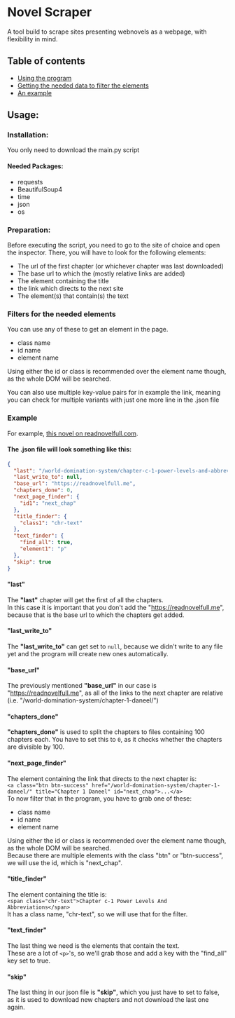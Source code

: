 # Novel Scraper
A tool build to scrape sites presenting webnovels as a webpage,
with flexibility in mind.

## Table of contents
- [Using the program](#Usage)
- [Getting the needed data to filter the elements](#Preparation)
- [An example](#Example)

## Usage:
### Installation:
You only need to download the main.py script
#### Needed Packages:
- requests
- BeautifulSoup4
- time
- json
- os
### Preparation:
Before executing the script, you need to go to the site of choice and open the inspector.
There, you will have to look for the following elements:
- The url of the first chapter (or whichever chapter was last downloaded)
- The base url to which the (mostly relative links are added)
- The element containing the title
- the link which directs to the next site
- The element(s) that contain(s) the text

### Filters for the needed elements
You can use any of these to get an element in the page.
- class name
- id name
- element name

Using either the id or class is recommended over the element name though, as the whole DOM will be searched.

You can also use multiple key-value pairs for in example the link, meaning you can check 
for multiple variants with just one more line in the .json file

### Example
For example, [this novel on readnovelfull.com](https://readnovelfull.me/world-domination-system/chapter-c-1-power-levels-and-abbreviations/).

#### The .json file will look something like this:
```json
{
  "last": "/world-domination-system/chapter-c-1-power-levels-and-abbreviations/",
  "last_write_to": null,
  "base_url": "https://readnovelfull.me",
  "chapters_done": 0,
  "next_page_finder": {
    "id1": "next_chap"
  },
  "title_finder": {
    "class1": "chr-text"
  },
  "text_finder": {
    "find_all": true,
    "element1": "p"
  },
  "skip": true
}
```

#### "last"
The **"last"** chapter will get the first of all the chapters.<br>
In this case it is important that you don't add the "https://readnovelfull.me", because that is
the base url to which the chapters get added.

#### "last_write_to"
The **"last_write_to"** can get set to `null`, because we didn't write to any file yet and
the program will create new ones automatically.

#### "base_url"
The previously mentioned **"base_url"** in our case is "https://readnovelfull.me", as all of the
links to the next chapter are relative (i.e. "/world-domination-system/chapter-1-daneel/")

#### "chapters_done"
**"chapters_done"** is used to split the chapters to files containing 100 chapters each.
You have to set this to `0`, as it checks whether the chapters are divisible
by 100.

#### "next_page_finder"
The element containing the link that directs to the next chapter is:
<br>`<a class="btn btn-success" href="/world-domination-system/chapter-1-daneel/" title="Chapter 1 Daneel" id="next_chap">...</a>`
<br> To now filter that in the program, you have to grab one of these:
- class name
- id name
- element name

Using either the id or class is recommended over the element name though, as the whole DOM will be searched.
<br>Because there are multiple elements with the class "btn" or "btn-success", we will use the id, which is "next_chap".

#### "title_finder"
The element containing the title is: 
<br>`<span class="chr-text">Chapter c-1 Power Levels And Abbreviations</span>`
<br>It has a class name, "chr-text", so we will use that for the filter.

#### "text_finder"
The last thing we need is the elements that contain the text.
<br>These are a lot of `<p>`'s, so we'll grab those and add a key with the "find_all" key set to true.

#### "skip"
The last thing in our json file is **"skip"**, which you just have to set to false, as it is
used to download new chapters and not download the last one again.
